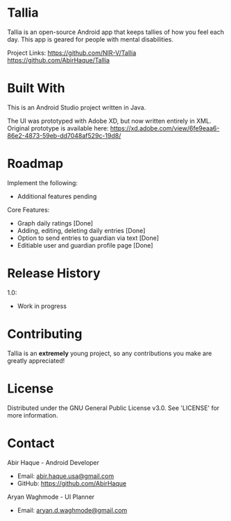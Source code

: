 # Tallia
Tallia is an open-source Android app that keeps tallies of how you feel each day. This app is geared for people with mental disabilities.

Project Links: 
https://github.com/NIR-V/Tallia
https://github.com/AbirHaque/Tallia

# Built With
This is an Android Studio project written in Java. 

The UI was prototyped with Adobe XD, but now written entirely in XML. Original prototype is available here: https://xd.adobe.com/view/6fe9eaa6-86e2-4873-59eb-dd7048af529c-19d8/

# Roadmap
Implement the following:
- Additional features pending

Core Features:
- Graph daily ratings [Done]
- Adding, editing, deleting daily entries [Done]
- Option to send entries to guardian via text [Done]
- Editiable user and guardian profile page [Done]

# Release History
1.0:
- Work in progress

# Contributing
Tallia is an **extremely** young project, so any contributions you make are greatly appreciated!

# License
Distributed under the GNU General Public License v3.0. See 'LICENSE' for more information.

# Contact
Abir Haque - Android Developer
- Email: abir.haque.usa@gmail.com
- GitHub: https://github.com/AbirHaque

Aryan Waghmode - UI Planner
- Email: aryan.d.waghmode@gmail.com
